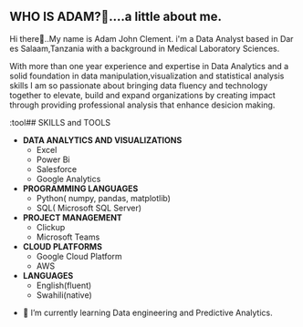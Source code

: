 ## WHO IS ADAM?🙂....a little about me.
Hi there👋..My name is Adam John Clement. i'm a Data Analyst based in Dar es Salaam,Tanzania with a background in Medical Laboratory Sciences.

With more than one year experience and expertise in Data Analytics and a solid foundation in data manipulation,visualization and statistical analysis skills
I am so passionate about bringing data fluency and technology together to elevate, build and expand organizations by creating impact through providing professional analysis that enhance desicion making. 

:tool## SKILLS and TOOLS
* **DATA ANALYTICS AND VISUALIZATIONS**
  * Excel
  * Power Bi
  * Salesforce
  * Google Analytics
* **PROGRAMMING LANGUAGES**
  * Python( numpy, pandas, matplotlib)
  * SQL( Microsoft SQL Server)
* **PROJECT MANAGEMENT**
  * Clickup
  * Microsoft Teams
* **CLOUD PLATFORMS**
  * Google Cloud Platform
  * AWS
* **LANGUAGES**
  * English(fluent)
  * Swahili(native)
 
- 🌱 I’m currently learning Data engineering and Predictive Analytics.
